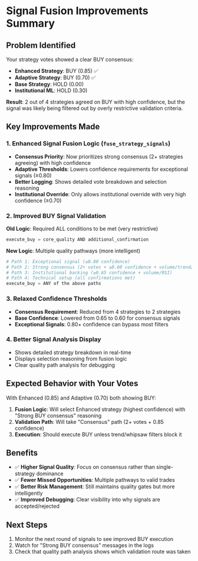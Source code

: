 # Signal Fusion Improvements Summary

## Problem Identified
Your strategy votes showed a clear BUY consensus:
- **Enhanced Strategy**: BUY (0.85) ✅
- **Adaptive Strategy**: BUY (0.70) ✅  
- **Base Strategy**: HOLD (0.00)
- **Institutional ML**: HOLD (0.30)

**Result**: 2 out of 4 strategies agreed on BUY with high confidence, but the signal was likely being filtered out by overly restrictive validation criteria.

## Key Improvements Made

### 1. Enhanced Signal Fusion Logic (`fuse_strategy_signals`)
- **Consensus Priority**: Now prioritizes strong consensus (2+ strategies agreeing) with high confidence
- **Adaptive Thresholds**: Lowers confidence requirements for exceptional signals (≥0.80) 
- **Better Logging**: Shows detailed vote breakdown and selection reasoning
- **Institutional Override**: Only allows institutional override with very high confidence (≥0.70)

### 2. Improved BUY Signal Validation
**Old Logic**: Required ALL conditions to be met (very restrictive)
```python
execute_buy = core_quality AND additional_confirmation
```

**New Logic**: Multiple quality pathways (more intelligent)
```python
# Path 1: Exceptional signal (≥0.80 confidence)
# Path 2: Strong consensus (2+ votes + ≥0.60 confidence + volume/trend/RSI)
# Path 3: Institutional backing (≥0.65 confidence + volume/RSI)
# Path 4: Technical setup (all confirmations met)
execute_buy = ANY of the above paths
```

### 3. Relaxed Confidence Thresholds
- **Consensus Requirement**: Reduced from 4 strategies to 2 strategies
- **Base Confidence**: Lowered from 0.65 to 0.60 for consensus signals
- **Exceptional Signals**: 0.80+ confidence can bypass most filters

### 4. Better Signal Analysis Display
- Shows detailed strategy breakdown in real-time
- Displays selection reasoning from fusion logic
- Clear quality path analysis for debugging

## Expected Behavior with Your Votes

With Enhanced (0.85) and Adaptive (0.70) both showing BUY:

1. **Fusion Logic**: Will select Enhanced strategy (highest confidence) with "Strong BUY consensus" reasoning
2. **Validation Path**: Will take "Consensus" path (2+ votes + 0.85 confidence)
3. **Execution**: Should execute BUY unless trend/whipsaw filters block it

## Benefits
- ✅ **Higher Signal Quality**: Focus on consensus rather than single-strategy dominance
- ✅ **Fewer Missed Opportunities**: Multiple pathways to valid trades
- ✅ **Better Risk Management**: Still maintains quality gates but more intelligently
- ✅ **Improved Debugging**: Clear visibility into why signals are accepted/rejected

## Next Steps
1. Monitor the next round of signals to see improved BUY execution
2. Watch for "Strong BUY consensus" messages in the logs
3. Check that quality path analysis shows which validation route was taken
